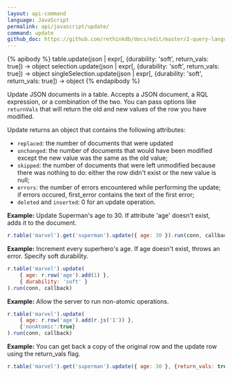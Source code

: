 ```yaml
---
layout: api-command 
language: JavaScript
permalink: api/javascript/update/
command: update
github_doc: https://github.com/rethinkdb/docs/edit/master/2-query-language/api/javascript/writing-data/update.md
---
```



{% apibody %}
table.update(json | expr[, {durability: 'soft', return_vals: true]) → object
selection.update(json | expr[, {durability: 'soft', return_vals: true]) → object
singleSelection.update(json | expr[, {durability: 'soft', return_vals: true]) → object
{% endapibody %}

Update JSON documents in a table. Accepts a JSON document, a RQL expression, or a
combination of the two. You can pass options like `returnVals` that will return the old
and new values of the row you have modified. 

Update returns an object that contains the following attributes:

- `replaced`: the number of documents that were updated
- `unchanged`: the number of documents that would have been modified except the new
value was the same as the old value;
- `skipped`: the number of documents that were left unmodified because there was nothing
to do: either the row didn't exist or the new value is null;
- `errors`: the number of errors encountered while performing the update; if errors
occured, first_error contains the text of the first error;
- `deleted` and `inserted`: 0 for an update operation.

__Example:__ Update Superman's age to 30. If attribute 'age' doesn't exist, adds it to
the document.

```js
r.table('marvel').get('superman').update({ age: 30 }).run(conn, callback)
```


__Example:__ Increment every superhero's age. If age doesn't exist, throws an error. Specify soft durability.

```js
r.table('marvel').update(
    { age: r.row('age').add(1) },
    { durability: 'soft' }
).run(conn, callback)
```


__Example:__ Allow the server to run non-atomic operations.

```js
r.table('marvel').update(
    { age: r.row('age').add(r.js('1')) },
    {'nonAtomic':true}
).run(conn, callback)
```

__Example:__ You can get back a copy of the original row and the update row using the return_vals flag.

```js
r.table('marvel').get('superman').update({ age: 30 }, {return_vals: true}).run(conn, callback)
```


